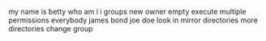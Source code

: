 my name is betty
who am i i
groups
new owner
empty
execute
multiple permissions
everybody
james bond
joe doe
look in mirror
directories
more directories
change group

